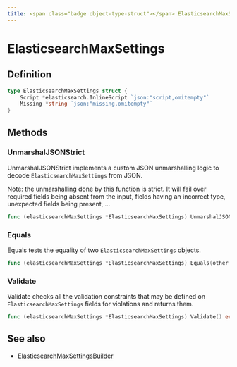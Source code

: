 ```yaml
---
title: <span class="badge object-type-struct"></span> ElasticsearchMaxSettings
---
```

# <span class="badge object-type-struct"></span> ElasticsearchMaxSettings

## Definition

```go
type ElasticsearchMaxSettings struct {
    Script *elasticsearch.InlineScript `json:"script,omitempty"`
    Missing *string `json:"missing,omitempty"`
}
```
## Methods

### <span class="badge object-method"></span> UnmarshalJSONStrict

UnmarshalJSONStrict implements a custom JSON unmarshalling logic to decode `ElasticsearchMaxSettings` from JSON.

Note: the unmarshalling done by this function is strict. It will fail over required fields being absent from the input, fields having an incorrect type, unexpected fields being present, …

```go
func (elasticsearchMaxSettings *ElasticsearchMaxSettings) UnmarshalJSONStrict(raw []byte) error
```

### <span class="badge object-method"></span> Equals

Equals tests the equality of two `ElasticsearchMaxSettings` objects.

```go
func (elasticsearchMaxSettings *ElasticsearchMaxSettings) Equals(other ElasticsearchMaxSettings) bool
```

### <span class="badge object-method"></span> Validate

Validate checks all the validation constraints that may be defined on `ElasticsearchMaxSettings` fields for violations and returns them.

```go
func (elasticsearchMaxSettings *ElasticsearchMaxSettings) Validate() error
```

## See also

 * <span class="badge builder"></span> [ElasticsearchMaxSettingsBuilder](./builder-ElasticsearchMaxSettingsBuilder.md)
